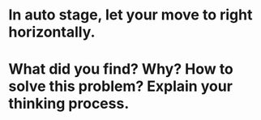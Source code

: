 # In auto stage, let your move to right horizontally.

# What did you find? Why? How to solve this problem? Explain your thinking process.
